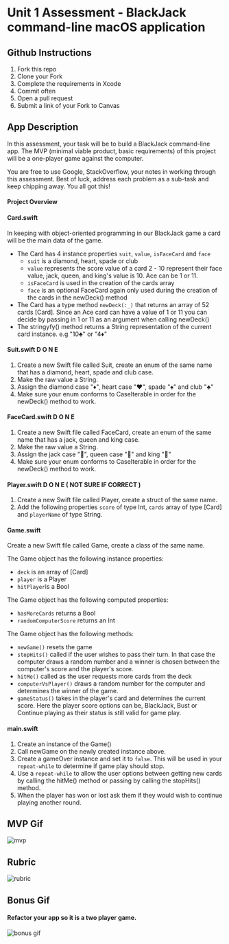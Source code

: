 # Unit 1 Assessment - BlackJack command-line macOS application

## Github Instructions 

1. Fork this repo
1. Clone your Fork 
1. Complete the requirements in Xcode 
1. Commit often
1. Open a pull request 
1. Submit a link of your Fork to Canvas

## App Description

In this assessment, your task will be to build a BlackJack command-line app. The MVP (minimal viable product, basic requirements) of this project will be a one-player game against the computer. 

You are free to use Google, StackOverflow, your notes in working through this assessment. Best of luck, address each problem as a sub-task and keep chipping away. You all got this! 

#### Project Overview

#### Card.swift

In keeping with object-oriented programming in our BlackJack game a card will be the main data of the game. 

* The Card has 4 instance properties ```suit```, ```value```, ```isFaceCard``` and ```face```
  * ```suit``` is a diamond, heart, spade or club 
  * ```value``` represents the score value of a card 2 - 10 represent their face value, jack, queen, and king's value is 10. Ace can be 1 or 11. 
  * ```isFaceCard``` is used in the creation of the cards array 
  * ```face``` is an optional FaceCard again only used during the creation of the cards in the newDeck() method 
* The Card has a type method ```newDeck(:_)``` that returns an array of 52 cards [Card]. Since an Ace card can have a value of 1 or 11 you can decide by passing in 1 or 11 as an argument when calling newDeck()
* The stringyfy() method returns a String representation of the current card instance. e.g "10♣️" or "4♦️"

#### Suit.swift      D O N E

1. Create a new Swift file called Suit, create an enum of the same name that has a diamond, heart, spade and club case. 
1. Make the raw value a String. 
1. Assign the diamond case "♦️", heart case "♥️", spade "♠️" and club "♣️"
1. Make sure your enum conforms to CaseIterable in order for the newDeck() method to work.

#### FaceCard.swift    D O N E

1. Create a new Swift file called FaceCard, create an enum of the same name that has a jack, queen and king case. 
1. Make the raw value a String. 
1. Assign the jack case "🎃", queen case "👸" and king "🤴"
1. Make sure your enum conforms to CaseIterable in order for the newDeck() method to work.


#### Player.swift      D O N E ( NOT SURE IF CORRECT )

1. Create a new Swift file called Player, create a struct of the same name.
1. Add the following properties ```score``` of type Int, ```cards``` array of type [Card] and ```playerName``` of type String. 

#### Game.swift

Create a new Swift file called Game, create a class of the same name.

The Game object has the following instance properties: 
* ```deck``` is an array of [Card]
* ```player``` is a Player 
* ```hitPlayer```is a Bool 

The Game object has the following computed properties: 
* ```hasMoreCards``` returns a Bool 
* ```randomComputerScore``` returns an Int

The Game object has the following methods: 
* ```newGame()``` resets the game 
* ```stopHits()``` called if the user wishes to pass their turn. In that case the computer draws a random number and a winner is chosen between the computer's score and the player's score. 
* ```hitMe()``` called as the user requests more cards from the deck
* ```computerVsPlayer()``` draws a random number for the computer and determines the winner of the game.
* ```gameStatus()``` takes in the player's card and determines the current score. Here the player score options can be, BlackJack, Bust or Continue playing as their status is still valid for game play.

#### main.swift

1. Create an instance of the Game() 
2. Call newGame on the newly created instance above. 
3. Create a gameOver instance and set it to ```false```. This will be used in your ```repeat-while``` to determine if game play should stop. 
4. Use a ```repeat-while``` to allow the user options between getting new cards by calling the hitMe() method or passing by calling the stopHits() method. 
5. When the player has won or lost ask them if they would wish to continue playing another round.

## MVP Gif

![mvp](Assets/mvp.gif)   


## Rubric 

![rubric](Assets/rubric.png)


## Bonus Gif 

#### Refactor your app so it is a two player game.

![bonus gif](Assets/bonus-dark.gif)


